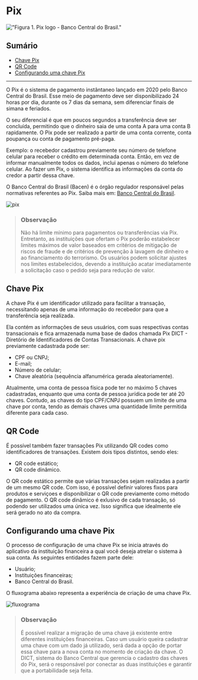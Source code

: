 <!--

Contexto
Você atua como Technical Writer em uma empresa e o Product Manager do projeto
que você faz parte pediu um tutorial, em português, de como utilizar o produto.


Para isso, ele te orientou a criar um repositório no Github e escrever em markdown um
texto com o tema "Como configurar sua chave PIX".


Instruções
● Pense que este tutorial poderia ser publicado em uma documentação pública. Por isso,
além do texto, seria interessante entender como você estruturaria as informações da
página com menu, submenu e demais recursos, como tabelas, listas ou tabs.
● Crie um repositório em sua conta no Github com o nome pix-tutorial. Você pode
consultar a documentação oficial do Github para entender desde como abrir uma conta
até como criar um repositório do zero.

-->
# Pix

!["Figura 1. Pix logo - Banco Central do Brasil."](https://user-images.githubusercontent.com/30627500/180342797-c089ae51-aa91-4222-b30f-3a173a67db79.png "Figura 1. Pix logo - Banco Central do Brasil.")

## Sumário
- [Chave Pix](#chave-pix) <br>
- [QR Code](#qr-code)<br>
- [Configurando uma chave Pix](#configurando-uma-chave-pix)
---

O Pix é o sistema de pagamento instântaneo lançado em 2020 pelo Banco Central do Brasil. Esse meio de pagamento deve ser disponibilizado 24 horas por dia, durante os 7 dias da semana, sem diferenciar finais de simana e feriados.

O seu diferencial é que em poucos segundos a transferência deve ser concluída, permitindo que o dinheiro saia de uma conta A para uma conta B rapidamente. O Pix pode ser realizado a partir de uma conta corrente, conta poupança ou conta de pagamento pré-paga.

Exemplo: o recebedor cadastrou previamente seu número de telefone celular para receber o crédito em determinada conta. Então, em vez de informar manualmente todos os dados, inclui apenas o número do telefone celular. Ao fazer um Pix, o sistema identifica as informações da conta do credor a partir dessa chave.

O Banco Central do Brasil (Bacen) é o órgão regulador responsável pelas normativas referentes ao Pix. Saiba mais em: [Banco Central do Brasil](https://www.bcb.gov.br/estabilidadefinanceira/pix).

![pix](https://user-images.githubusercontent.com/30627500/180342812-bf905b90-62ea-4806-aea1-b9bb8680f0ba.PNG "Figura 2. Vantagens Pix - Banco Central do Brasil.")

> ### Observação
> Não há limite mínimo para pagamentos ou transferências via Pix. Entretanto, as instituições que ofertam o Pix poderão estabelecer limites máximos de valor baseados em critérios de mitigação de riscos de fraude e de critérios de prevenção à lavagem de dinheiro e ao financiamento do terrorismo. Os usuários podem solicitar ajustes nos limites estabelecidos, devendo a instituição acatar imediatamente a solicitação caso o pedido seja para redução de valor.

## Chave Pix

A chave Pix é um identificador utilizado para facilitar a transação, necessitando apenas de uma informação do recebedor para que a transferência seja realizada.

Ela contém as informações de seus usuários, com suas respectivas contas transacionais e fica armazenada numa base de dados chamada Pix DICT - Diretório de Identificadores de Contas Transacionais.  A chave pix previamente cadastrada pode ser:

- CPF ou CNPJ;
- E-mail;
- Número de celular;
- Chave aleatória (sequência alfanumérica gerada aleatoriamente). 

Atualmente, uma conta de pessoa física pode ter no máximo 5 chaves cadastradas, enquanto que uma conta de pessoa jurídica pode ter até 20 chaves. Contudo, as chaves do tipo CPF/CNPJ possuem um limite de uma chave por conta, tendo as demais chaves uma quantidade limite permitida diferente para cada caso. 

## QR Code

É possível também fazer transações Pix utilizando QR codes como identificadores de transações. Existem dois tipos distintos, sendo eles:

- QR code estático;
- QR code dinâmico.

O QR code estático permite que várias transações sejam realizadas a partir de um mesmo QR code. Com isso, é possível definir valores fixos para produtos e serviçoes e disponibilizar o QR code previamente como método de pagamento. O QR code dinâmico é exlusivo de cada transação, só podendo ser utilizados uma única vez. Isso significa que idealmente ele será gerado no ato da compra.

## Configurando uma chave Pix

O processo de configuração de uma chave Pix se inicia através do aplicativo da instituição financeira a qual você deseja atrelar o sistema à sua conta. As seguintes entidades fazem parte dele:

- Usuário;
- Instituições financeiras;
- Banco Central do Brasil.

O fluxograma abaixo representa a experiência de criação de uma chave Pix.

![fluxograma](https://user-images.githubusercontent.com/30627500/180355155-d96d765b-eede-4941-a065-5c0e007f1b3b.jpeg "Figura 3. Fluxograma da jornada do usuário.")

> ### Observação
> É possível realizar a migração de uma chave já existente entre diferentes instituições financeiras. Caso um usuário queira cadastrar uma chave com um dado já utilizado, será dada a opção de portar essa chave para a nova conta no momento de criação da chave. O DICT, sistema do Banco Central que gerencia o cadastro das chaves do Pix, será o responsável por conectar as duas instituições e garantir que a portabilidade seja feita.

<!--PIX -> CRIAR CHAVE PIX -> ESCOLHER O TIPO DE CHAVE PIX -> INFORMAR O DADO CASO NÃO SEJA CHAVE ALEATÓRIA -> CONFIRMAR O DADO -> O DADO SERÁ VALIDADO, PARA CHECAR SE NÃO JÁ ESTÁ EM USO -> CASO NÃO ESTEJA EM USO, A CHAVE SERÁ CRIADA. SE TIVER EM USO, SERÁ POSSÍVEL PEDIR PORTABILIDADE DA CHAVE PIX PARA A NOVA INSTITUIÇÃO. -->
